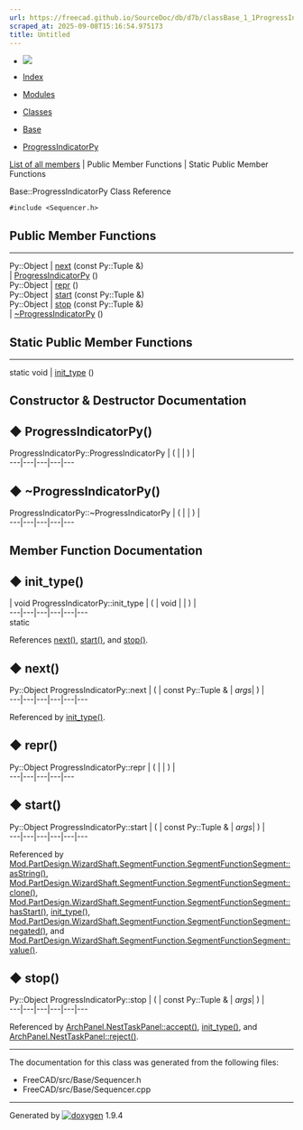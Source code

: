 ```yaml
---
url: https://freecad.github.io/SourceDoc/db/d7b/classBase_1_1ProgressIndicatorPy.html
scraped_at: 2025-09-08T15:16:54.975173
title: Untitled
---
```


  * [ ![](https://www.freecad.org/svg/logo-freecad.svg) ](https://freecadweb.org "FreeCAD")
  * [Index](../../index.html "Index")
  * [Modules](../../modules.html "Modules list")
  * [Classes](../../annotated.html "Annotated list")

  * [Base](../../db/d07/namespaceBase.html)
  * [ProgressIndicatorPy](../../db/d7b/classBase_1_1ProgressIndicatorPy.html)

[List of all members](../../d7/d15/classBase_1_1ProgressIndicatorPy-members.html) | Public Member Functions | Static Public Member Functions

Base::ProgressIndicatorPy Class Reference

`#include <Sequencer.h>`

##  Public Member Functions  
  
---  
Py::Object | [next](../../db/d7b/classBase_1_1ProgressIndicatorPy.html#af089a8817a3d2de208cf1e249e6bc2e6) (const Py::Tuple &)  
|
[ProgressIndicatorPy](../../db/d7b/classBase_1_1ProgressIndicatorPy.html#a9fec6dd6b84b745e38010d40a877c7cd)
()  
Py::Object | [repr](../../db/d7b/classBase_1_1ProgressIndicatorPy.html#af4cfa06d42a9258bc08c460351bfd3fd) ()  
Py::Object | [start](../../db/d7b/classBase_1_1ProgressIndicatorPy.html#a8f0b81c6c9a0f6444646aeaa1e94f0f5) (const Py::Tuple &)  
Py::Object | [stop](../../db/d7b/classBase_1_1ProgressIndicatorPy.html#a6b6f5decba2ce29c17afdd4c23d441f5) (const Py::Tuple &)  
|
[~ProgressIndicatorPy](../../db/d7b/classBase_1_1ProgressIndicatorPy.html#aad4882206dd2f552f21e316cdf52cd18)
()  
  
##  Static Public Member Functions  
  
---  
static void | [init_type](../../db/d7b/classBase_1_1ProgressIndicatorPy.html#ae4834bd89dc8da218cf75f3e0e8742ae) ()  
  
## Constructor & Destructor Documentation

## ◆ ProgressIndicatorPy()

ProgressIndicatorPy::ProgressIndicatorPy  | ( | | ) |   
---|---|---|---|---  
  
## ◆ ~ProgressIndicatorPy()

ProgressIndicatorPy::~ProgressIndicatorPy  | ( | | ) |   
---|---|---|---|---  
  
## Member Function Documentation

## ◆ init_type()

| void ProgressIndicatorPy::init_type  | ( | void  | | ) |   
---|---|---|---|---|---  
static  
  
References
[next()](../../db/d7b/classBase_1_1ProgressIndicatorPy.html#af089a8817a3d2de208cf1e249e6bc2e6),
[start()](../../db/d7b/classBase_1_1ProgressIndicatorPy.html#a8f0b81c6c9a0f6444646aeaa1e94f0f5),
and
[stop()](../../db/d7b/classBase_1_1ProgressIndicatorPy.html#a6b6f5decba2ce29c17afdd4c23d441f5).

## ◆ next()

Py::Object ProgressIndicatorPy::next  | ( | const Py::Tuple & | _args_| ) |   
---|---|---|---|---|---  
  
Referenced by
[init_type()](../../db/d7b/classBase_1_1ProgressIndicatorPy.html#ae4834bd89dc8da218cf75f3e0e8742ae).

## ◆ repr()

Py::Object ProgressIndicatorPy::repr  | ( | | ) |   
---|---|---|---|---  
  
## ◆ start()

Py::Object ProgressIndicatorPy::start  | ( | const Py::Tuple & | _args_| ) |   
---|---|---|---|---|---  
  
Referenced by
[Mod.PartDesign.WizardShaft.SegmentFunction.SegmentFunctionSegment::asString()](../../d4/dac/classMod_1_1PartDesign_1_1WizardShaft_1_1SegmentFunction_1_1SegmentFunctionSegment.html#ac275f303f2e223f8a7240acec097e41a),
[Mod.PartDesign.WizardShaft.SegmentFunction.SegmentFunctionSegment::clone()](../../d4/dac/classMod_1_1PartDesign_1_1WizardShaft_1_1SegmentFunction_1_1SegmentFunctionSegment.html#a1354b5f743c2a57fa99cd802c4de9cfe),
[Mod.PartDesign.WizardShaft.SegmentFunction.SegmentFunctionSegment::hasStart()](../../d4/dac/classMod_1_1PartDesign_1_1WizardShaft_1_1SegmentFunction_1_1SegmentFunctionSegment.html#ababd4d080b38f5f4e7e51158a4eb02bc),
[init_type()](../../db/d7b/classBase_1_1ProgressIndicatorPy.html#ae4834bd89dc8da218cf75f3e0e8742ae),
[Mod.PartDesign.WizardShaft.SegmentFunction.SegmentFunctionSegment::negated()](../../d4/dac/classMod_1_1PartDesign_1_1WizardShaft_1_1SegmentFunction_1_1SegmentFunctionSegment.html#aadf8aa9c649bfc94e297dd68674106ac),
and
[Mod.PartDesign.WizardShaft.SegmentFunction.SegmentFunctionSegment::value()](../../d4/dac/classMod_1_1PartDesign_1_1WizardShaft_1_1SegmentFunction_1_1SegmentFunctionSegment.html#a3b11be6837c2555c2b55e7ebdd5f0aad).

## ◆ stop()

Py::Object ProgressIndicatorPy::stop  | ( | const Py::Tuple & | _args_| ) |   
---|---|---|---|---|---  
  
Referenced by
[ArchPanel.NestTaskPanel::accept()](../../da/d77/classArchPanel_1_1NestTaskPanel.html#ad42cd95d7c0a23ddf59be8c4b2b4c85f),
[init_type()](../../db/d7b/classBase_1_1ProgressIndicatorPy.html#ae4834bd89dc8da218cf75f3e0e8742ae),
and
[ArchPanel.NestTaskPanel::reject()](../../da/d77/classArchPanel_1_1NestTaskPanel.html#ae3ce3d1461b9cfc20c6bf6091114a8ce).

* * *

The documentation for this class was generated from the following files:

  * FreeCAD/src/Base/Sequencer.h
  * FreeCAD/src/Base/Sequencer.cpp

* * *

Generated by
[![doxygen](../../doxygen.svg)](https://www.doxygen.org/index.html) 1.9.4

